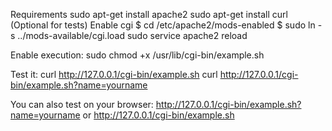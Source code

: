 Requirements
sudo apt-get install apache2
sudo apt-get install curl (Optional for tests)
Enable cgi
$ cd /etc/apache2/mods-enabled
$ sudo ln -s ../mods-available/cgi.load
sudo service apache2 reload

Enable execution:
sudo chmod +x /usr/lib/cgi-bin/example.sh

Test it:
curl http://127.0.0.1/cgi-bin/example.sh
curl http://127.0.0.1/cgi-bin/example.sh?name=yourname

You can also test on your browser: http://127.0.0.1/cgi-bin/example.sh?name=yourname or http://127.0.0.1/cgi-bin/example.sh
